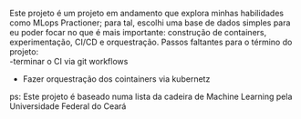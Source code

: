 Este projeto é um projeto em andamento que explora minhas habilidades como MLops Practioner; para tal, escolhi uma base de dados simples para eu poder focar no que é mais importante: construção de containers, experimentação, CI/CD e orquestração.
Passos faltantes para o término do projeto:   
  -terminar o CI via git workflows 
  - Fazer orquestração dos cointainers via kubernetz


ps: Este projeto é baseado numa lista da cadeira de Machine Learning pela Universidade Federal do Ceará
